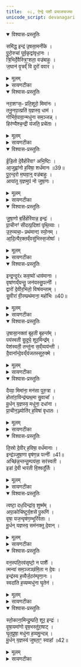 ```yaml
---
title:  ०८, ऐन्द्रे पशौ प्रयाजयाज्याः
unicode_script: devanagari
---
```


<details open><summary>विश्वास-प्रस्तुतिः</summary>

समि॑द्ध॒ इन्द्र॑ उ॒षसा॒मनी॑के ।  
पु॒रो॒रुचा॑ पूर्व॒कृद्वा॑वृधा॒नः ।  
त्रि॒भिर्दे॒वैस्त्रि॒ꣳ॒शता॒ वज्र॑बाहुः ।  
ज॒घान॑ वृ॒त्रव्ँ वि दुरो॑ ववार ।  
</details>

<details><summary>मूलम्</summary>

समि॑द्ध॒ इन्द्र॑ उ॒षसा॒मनी॑के ।  
पु॒रो॒रुचा॑ पूर्व॒कृद्वा॑वृधा॒नः ।  
त्रि॒भिर्दे॒वैस्त्रि॒ꣳ॒शता॒ वज्र॑बाहुः ।  
ज॒घान॑ वृ॒त्रव्ँ वि दुरो॑ ववार ।  
</details>

<details><summary>सायणटीका</summary>

(SB) 1सप्तमे प्रयाजानां मैत्रावरुणप्रैषा एकादशाभिहिताः । अष्टमे तेषामेव प्रयाजानामेकादश पुरोरुचोऽभिधीयन्ते । तत्र प्रथमामृचमाह - समिन्नामको योऽयं प्रथमप्रयाजदेवोऽग्निः स एवायमिन्द्रस्वरूपः, स चोषसां प्रातःकालानां अनीके मुखे वर्तते । किं कुर्वन्? पुरः पूर्वस्यां दिशि रोचत इति पुरोरुक् आहवनीयः तेन पूर्वकृत् पूर्वाणि कर्माण्यग्रिहोत्रादीनि कुर्वन् । वावृधानः अतिशयेन वर्धमानः । स च त्रिसंख्याकैस्त्रिंशत्संख्याकैश्च हविर्भाग्भिदैवैः सहितः वज्रबाहुस्सन् वृत्रं वैरिणं जघान हतवान् । दुरः स्वर्गस्य द्वाराणि विववार विवृतानि चकार ॥
</details>

<details open><summary>विश्वास-प्रस्तुतिः</summary>

नरा॒शꣳस॒ᳶ प्रति॒शूरो॒ मिमा॑नः ।  
तनू॒नपा॒त्प्रति॑ य॒ज्ञस्य॒ धाम॑ ।   
गोभि॑र्व॒पावा॒न्मधु॑ना सम॒ञ्जन्न् ।  
हिर॑ण्यैश्च॒न्द्री य॑जति॒ प्रचे॑ताः ।  
</details>

<details><summary>मूलम्</summary>

नरा॒शꣳस॒ᳶ प्रति॒शूरो॒ मिमा॑नः ।  
तनू॒नपा॒त्प्रति॑ य॒ज्ञस्य॒ धाम॑ ।   
गोभि॑र्व॒पावा॒न्मधु॑ना सम॒ञ्जन्न् ।  
हिर॑ण्यैश्च॒न्द्री य॑जति॒ प्रचे॑ताः ।  
</details>

<details><summary>सायणटीका</summary>

2द्वितीयामाह - तनूनपात्संज्ञको द्वितीप्रयाजदेवः । स च नराशंस ऋत्विग्भिर्नरैः आ समन्तात् शंसनीयः युद्धेषु शूरस्सन् प्रतिमिमान: वैरिणां बलमियत्तया परिच्छिन्दन् वर्तते । तथा यज्ञस्य धाम फलभूतं स्थानं प्रतिमिमानो वर्तते । तथा गोभिः स्वकीयैः रश्मिभिः वपावान् शरीरपुष्टिमान् वर्तते । तथा मधुना मधुरेण धृतेन समञ्जन् पुरोडाशादिहवींषि श्लक्ष्णीकुर्वन् वर्तते । तथा भक्तेभ्यो दीयमानैर्हिरण्यैः चन्द्री आह्लादकारी सन् प्रचेताः प्रकृष्टज्ञानयुक्तो यजति देवान्पूजयति ॥
</details>

<details open><summary>विश्वास-प्रस्तुतिः</summary>

ई॒डि॒तो दे॒वैर्हरि॑वाꣳ अभि॒ष्टिः ।  
आ॒जुह्वा॑नो ह॒विषा॒ शर्ध॑मानः ॥39॥   
पु॒र॒न्द॒रो म॒घवा॒न्॒ वज्र॑बाहुः ।  
आया॑तु य॒ज्ञमुप॑ नो जुषा॒णः ।  
</details>

<details><summary>मूलम्</summary>

ई॒डि॒तो दे॒वैर्हरि॑वाꣳ अभि॒ष्टिः ।  
आ॒जुह्वा॑नो ह॒विषा॒ शर्ध॑मानः ॥39॥   
पु॒र॒न्द॒रो म॒घवा॒न्॒ वज्र॑बाहुः ।  
आया॑तु य॒ज्ञमुप॑ नो जुषा॒णः ।  
</details>

<details><summary>सायणटीका</summary>

3तृतीयामाह - ईडितशब्देन तृतीयप्रयाजदेव उच्यते । स च देवैरीडितः स्तुतः इन्द्राभिन्नत्वात् । हरिवान् हरिशब्दाभिधेयाभ्यामश्वाभ्यां युक्तः । अभिष्टिः अभितः क्रियमाणा इष्टिर्यागो यस्य सोऽयमभिष्टिः यागनिष्पादक इत्यर्थः । आजुह्वानः सङ्ग्रामे प्रतिभटानामाह्वानकारी । हविषा शर्धमानः अस्माभिर्हुतेनाधिकं बलं प्राप्नुवन् । वैरिणां पुराणि दारयतीति पुरंदरः । मघवान् धनवान् । वज्रबाहुः इन्द्ररूपेण वज्रस्य धारयिता तादृशोऽयं जुषाणः प्रीयमाणः नोऽस्माकं यज्ञं उपायातु समीप एवागच्छतु ॥
</details>

<details open><summary>विश्वास-प्रस्तुतिः</summary>

जु॒षा॒णो ब॒र्हिर्हरि॑वान्न॒ इन्द्रः॑ ।  
प्रा॒चीनꣳ॑ सीदत्प्र॒दिशा॑ पृथि॒व्याः ।   
उ॒रु॒व्यचा॒ᳶ प्रथ॑मानꣵ स्यो॒नम् ।  
आ॒दि॒त्यैर॒क्तव्ँवसु॑भिस्स॒जोषाः᳚ ।  
</details>

<details><summary>मूलम्</summary>

जु॒षा॒णो ब॒र्हिर्हरि॑वान्न॒ इन्द्रः॑ ।  
प्रा॒चीनꣳ॑ सीदत्प्र॒दिशा॑ पृथि॒व्याः ।   
उ॒रु॒व्यचा॒ᳶ प्रथ॑मानꣵ स्यो॒नम् ।  
आ॒दि॒त्यैर॒क्तव्ँवसु॑भिस्स॒जोषाः᳚ ।  
</details>

<details><summary>सायणटीका</summary>

4चतुर्थीमाह - बर्हिर्नामकश्चतुर्थप्रयाजदेवः । स चेन्द्रस्वरूपः । हरिवान् अश्वयुक्तः । जुषाणः प्रीतियुक्तस्सन् पृथिव्यास्संबन्धिन्या प्रदिशा प्रकृष्टया पूर्वया दिशा युक्तं प्राचीनं आहवनीयस्थानं सीदत् प्राप्नोतु । उरुव्यचाः अत्यन्तं व्याप्तस्सन् प्रथमानं विस्तृतं स्योनं सुखकरं हविः प्राप्नोत्विति शेषः । कीदृशः सः? आदित्यैर्वसुभिश्च सजोषाः समानप्रीतिः । कीदृशं हविः? अक्तं श्लक्ष्णम् ॥
</details>

<details open><summary>विश्वास-प्रस्तुतिः</summary>

इन्द्र॒न्दुर॑ᳵ कव॒ष्यो॑ धाव॑मानाः ।  
वृषा॑णय्ँयन्तु॒ जन॑यस्सु॒पत्नीः᳚ ।  
द्वारो॑ दे॒वीर॒भितो॒ विश्र॑यन्ताम् ।  
सु॒वीरा॑ वी॒रम्प्रथ॑माना॒ महो॑भिः ॥40॥  
</details>

<details><summary>मूलम्</summary>

इन्द्र॒न्दुर॑ᳵ कव॒ष्यो॑ धाव॑मानाः ।  
वृषा॑णय्ँयन्तु॒ जन॑यस्सु॒पत्नीः᳚ ।  
द्वारो॑ दे॒वीर॒भितो॒ विश्र॑यन्ताम् ।  
सु॒वीरा॑ वी॒रम्प्रथ॑माना॒ महो॑भिः ॥40॥  
</details>

<details><summary>सायणटीका</summary>

5पञ्चमीमाह - द्वाशब्दाभिधेया देव्यः पञ्चमप्रयाजदेवस्य स्त्रीमूर्तयः ताश्चेन्द्रमभितो विश्रयन्तां विशेषेण सेवन्ताम् । कीदृश्यो द्वारः? दुरः छिद्रभूयिष्ठाः महावकाशाः इत्यर्थः । कवष्यः कवाटवत्यः, धावमानाः प्रवेशनिर्गमनरूपगतिमत्यः शुद्धिमत्यो वा, जनयः यज्ञानां जनयित्र्यः, सुपत्नीः सुष्ठु पालयित्र्यः, तादृश्यो देव्यः वृषाणं कामानां वर्षयितारं यन्तु प्राप्नुवन्तु । पुनरपि कीदृश्यः? सुवीराः शोभनवीरपुरुषाधिष्ठिताः, महोभिः कीर्तिभिः प्रथमानाः लोकेषु प्रख्याताः । कीदृशमिन्द्रं? वीरं युद्धेषु शूरम् ॥
</details>

<details open><summary>विश्वास-प्रस्तुतिः</summary>

उ॒षासा॒नक्ता॑ बृह॒ती बृ॒हन्त᳚म् ।  
पय॑स्वती सु॒दुघे॒ शूर॒मिन्द्र᳚म् ।  
पेश॑स्वती॒ तन्तु॑ना स॒व्ँव्यय॑न्ती ।  
दै॒वाना᳚न्दे॒वय्ँय॑जतस्सुरु॒क्मे ।  
</details>

<details><summary>मूलम्</summary>

उ॒षासा॒नक्ता॑ बृह॒ती बृ॒हन्त᳚म् ।  
पय॑स्वती सु॒दुघे॒ शूर॒मिन्द्र᳚म् ।  
पेश॑स्वती॒ तन्तु॑ना स॒व्ँव्यय॑न्ती ।  
दै॒वाना᳚न्दे॒वय्ँय॑जतस्सुरु॒क्मे ।  
</details>

<details><summary>सायणटीका</summary>

6षष्ठीमाह - उषश्शब्देन नक्तशब्देन चाभिधेये षष्ठप्रयाजदेवस्य द्वे मूर्ती । ते उभे इन्द्रं यजतः पूजयतः । कीदृश्यौ? बृहती महत्यौ, पयस्वती क्षीरवत्यौ, सुदुधे सुखेन दोग्धुं शक्ये, पेशस्वती रूपवत्यौ, तन्तुना सव्ययन्ती वस्त्रेणैवालंकुर्वाणे, सुरुक्मे शोभनाभरणे । कीदृशमिन्द्रं? बृहन्तं महान्तं तया युद्धेषु शूरं देवानामपि देवं स्वामिनम् ॥
</details>

<details open><summary>विश्वास-प्रस्तुतिः</summary>

दैव्या॒ मिमा॑ना॒ मन॑सा पुरु॒त्रा ।  
होता॑रा॒विन्द्र॑म्प्रथ॒मा सु॒वाचा᳚ ।  
मू॒र्धन् य॒ज्ञस्य॒ मधु॑ना॒ दधा॑ना ।  
प्रा॒चीन॒ञ्ज्योति॑र् ह॒विषा॑ वृधातः ।  
</details>

<details><summary>मूलम्</summary>

दैव्या॒ मिमा॑ना॒ मन॑सा पुरु॒त्रा ।  
होता॑रा॒विन्द्र॑म्प्रथ॒मा सु॒वाचा᳚ ।  
मू॒र्धन् य॒ज्ञस्य॒ मधु॑ना॒ दधा॑ना ।  
प्रा॒चीन॒ञ्ज्योति॑र् ह॒विषा॑ वृधातः ।  
</details>

<details><summary>सायणटीका</summary>

7सप्तमीमाह - दैव्या होताराविति सप्तमप्रयाजदेवस्य द्वौ पुरुषदेहावुच्येते । तावुभाविन्द्रं हविषा वृधातः वर्धयतः । कीदृशौ तौ? पुरुत्रा बहुषु स्थानेषु मनसा मिमाना स्वचित्तेनोत्पादयन्तौ श्रद्धया ध्यायन्तावित्यर्थः । प्रथमा मुख्यभूतौ । सुवाचा शोभनवाक्यौ कल्याणस्तुतियुक्तौ । यज्ञस्य मूर्धन् मूर्धस्थानीये आहवनीये प्राचीनं ज्योतिर्दधाना उत्तमां ज्वालामुत्पादयन्तौ । कीदृशेन हविषा? मधुना मधुरेण ॥
</details>

<details open><summary>विश्वास-प्रस्तुतिः</summary>

ति॒स्रो दे॒वीर् ह॒विषा॒ वर्ध॑मानाः ।  
इन्द्र॑ञ्जुषा॒णा वृष॑ण॒न्न पत्नीः᳚ ॥41॥  
अच्छि॑न्न॒न्तन्तु॒म्पय॑सा॒ सर॑स्वती ।  
इडा॑ दे॒वी भार॑ती वि॒श्वतू᳚र्तिः ।  
</details>

<details><summary>मूलम्</summary>

ति॒स्रो दे॒वीर् ह॒विषा॒ वर्ध॑मानाः ।  
इन्द्र॑ञ्जुषा॒णा वृष॑ण॒न्न पत्नीः᳚ ॥41॥  
अच्छि॑न्न॒न्तन्तु॒म्पय॑सा॒ सर॑स्वती ।  
इडा॑ दे॒वी भार॑ती वि॒श्वतू᳚र्तिः ।  
</details>

<details><summary>सायणटीका</summary>

8अष्टमीमाह - सरस्वती इडा भारती चेत्यष्टमप्रयानदेवस्य तिस्रो मूर्तयः । ताश्च देवीर्हविषा वर्धमानास्सत्य इन्द्रं जुषाणा सेवमाना वर्तन्ते । तत्र दृष्टान्तः - वृषणं न पत्नीः यथा पन्त्यः सेक्तारं सेवन्ते तद्वत् । कीदृशमिन्द्रम्? अच्छिन्नं तन्तुं अविच्छिन्नं पुत्रपौत्रादिसङ्घं तन्वानम् । कीदृशेन हविषा? पयसा क्षीरसदृशेन । कीदृशी भारती? देवी द्योतमाना विश्वमूर्तिः स्वेच्छागृहीतबहुशरीरयुक्ता ॥
</details>

<details open><summary>विश्वास-प्रस्तुतिः</summary>

त्वष्टा॒ दध॒दिन्द्रा॑य॒ शुष्म᳚म् ।  
अपा॒कोचि॑ष्टुर्य॒शसे॑ पु॒रूणि॑ ।  
वृषा॒ यज॒न्वृष॑ण॒म्भूरि॑रेताः ।  
मू॒र्धन् यज्ञस्य॒ सम॑नक्तु दे॒वान् ।  
</details>

<details><summary>मूलम्</summary>

त्वष्टा॒ दध॒दिन्द्रा॑य॒ शुष्म᳚म् ।  
अपा॒कोचि॑ष्टुर्य॒शसे॑ पु॒रूणि॑ ।  
वृषा॒ यज॒न्वृष॑ण॒म्भूरि॑रेताः ।  
मू॒र्धन् यज्ञस्य॒ सम॑नक्तु दे॒वान् ।  
</details>

<details><summary>सायणटीका</summary>

9नवमीमाह - नवमप्रयाजदेवस्त्वष्टृशब्देनोच्यते । सोऽयमिन्द्रार्थं शुष्मं बलं दधत् संपादयतु । कीदृशस्त्वष्टा? अपाकः बालो न भवतीत्यर्थः । यशसे यशसोऽर्थे पुरुणि बहूनि कार्याण अचिष्टुः अचैषीत् संपादितवानित्यथः । स्वयं वृषा सेचनसमर्थः भूरिरेताः बह्वपत्यबीजयुक्तः वृषणं सेचनसमर्थमिन्द्रं यजन् पूजयतु । यज्ञस्य मूर्धन् आहवनीये देवान् समनक्तु सम्यग्घविः प्रापयतु ॥
</details>

<details open><summary>विश्वास-प्रस्तुतिः</summary>

वन॒स्पति॒रव॑सृष्टो॒ न पाशैः᳚ ।  
त्मन्या॑ सम॒ञ्जञ्छ॑मि॒ता न दे॒वः ।  
इन्द्र॑स्य ह॒व्यैर्ज॒ठर॑म्पृणा॒नः ।  
स्वदा॑ति ह॒व्यम्मधु॑ना घृ॒तेन॑ ।  
</details>

<details><summary>मूलम्</summary>

वन॒स्पति॒रव॑सृष्टो॒ न पाशैः᳚ ।  
त्मन्या॑ सम॒ञ्जञ्छ॑मि॒ता न दे॒वः ।  
इन्द्र॑स्य ह॒व्यैर्ज॒ठर॑म्पृणा॒नः ।  
स्वदा॑ति ह॒व्यम्मधु॑ना घृ॒तेन॑ ।  
</details>

<details><summary>सायणटीका</summary>

10दशमीमाह - दशमप्रयाजदेवो वनस्पतिः । स च मधुना मधुरेण घृतेन हव्यं स्वदाति स्वादूकरोति । तत्र दृष्टान्तः - पाशैरवसृष्टो न यथा कारागृहे बद्धः पुरुषः पाशैर्मुक्तस्सत् स्वगृहे गत्वा विस्रम्भेण व्यापारं करोति तद्वत् । किं कुर्वन्? त्मन्या समञ्जन् आत्मनैव सम्यग्गच्छन् स्वतन्त्रस्सन्नित्यर्थः । स्वातन्त्र्ये दृष्टान्तः - शमिता देवो न यथा पशोर्विशसनकर्ता विशसने स्वतन्त्रस्तद्वत् । पुनः किं कुर्वत्? हव्यैरिन्द्रस्य जठरं उदरं पृणानःपूरयन् ॥
</details>

<details open><summary>विश्वास-प्रस्तुतिः</summary>

स्तो॒काना॒मिन्दु॒म्प्रति॒ शूर॒ इन्द्रः॑ ।  
वृ॒षा॒यमा॑णो वृष॒भस्तु॑रा॒षाट् ।  
घृ॒त॒प्रुषा॒ मधु॑ना ह॒व्यमु॒न्दन्न् ।  
मू॒र्धन् य॒ज्ञस्य॑ जुषता॒ꣳ॒ स्वाहा᳚ ॥42॥  
</details>

<details><summary>मूलम्</summary>

स्तो॒काना॒मिन्दु॒म्प्रति॒ शूर॒ इन्द्रः॑ ।  
वृ॒षा॒यमा॑णो वृष॒भस्तु॑रा॒षाट् ।  
घृ॒त॒प्रुषा॒ मधु॑ना ह॒व्यमु॒न्दन्न् ।  
मू॒र्धन् य॒ज्ञस्य॑ जुषता॒ꣳ॒ स्वाहा᳚ ॥42॥  
</details>

<details><summary>सायणटीका</summary>

11एकादशीमाह - इन्द्रशब्दः सर्वप्रयाजसाधारणदेवतावाची । सोऽयमिन्द्रो यज्ञस्य मूर्धन् आहवनीये स्वाहा हुतं हविर्जुषताम् । कीदृश इन्द्रः? स्तोकानामिन्दुं प्रति शूरः स्तोकानां हविर्लेशानां मध्ये योऽयमिन्दुरतिस्वल्पोंऽशस्तं प्रति शूर आदरवान् अल्पमपि हविर्भागं नावजानातीत्यर्थः । वृषायमाणः वृषवदाचरन् । यथा वृषो गोषु बहून्वत्सानुत्पादयति तद्वदयं बहुत्प्रजोत्पादक इत्यर्थः । वृषभः कामानां वर्षयिता । तुराषाट्, तूर्णं सहते शत्रूनभिभवतीत्यर्थः । किं कुर्वन्? घृतप्रुषा घृतसंगतेन मधुना मधुरेण रसेन हव्यमुन्दन् पुरोडाशादिरूपं हविर्द्रवीकुर्वन् । ता एताः पुरोरुगाख्या एकादशसंख्याका ऋचः प्रयाजानां याज्या आप्रिय इति चोच्यन्ते । हविःप्रक्षेपात्पूर्वपाठत्वात्पुरोरुचः । इज्यन्ते प्रयाजा आभिरिति याज्याः । देवताः सर्वतः प्रीणयन्तीत्याप्रियः ॥


इति तैत्तिरीयब्राह्मणभाष्ये षष्ठप्रपाठकेऽष्टमोऽनुवाकः ॥  

</details>

